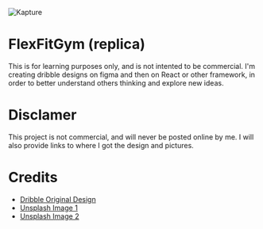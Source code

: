 ![Kapture](https://github.com/Mikadifo/FlexFitGym/assets/51935560/8c4562a5-2bc0-4607-a2f7-f57b12c8b6a7)
# FlexFitGym (replica)

This is for learning purposes only, and is not intented to be commercial. I'm creating dribble designs on figma and then on React or other framework, in order to better understand others thinking and explore new ideas.

# Disclamer

This project is not commercial, and will never be posted online by me. I will also provide links to where I got the design and pictures.

# Credits

- [Dribble Original Design](https://dribbble.com/shots/21462071-FlexFit-Web-Site-Design-Landing-Page-Home-Page-UI)
- [Unsplash Image 1](https://unsplash.com/photos/C3Qs4MbxeKY)
- [Unsplash Image 2](https://unsplash.com/photos/coiWR0gT8Cw)
